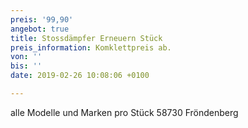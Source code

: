 ```yaml
---
preis: '99,90'
angebot: true
title: Stossdämpfer Erneuern Stück
preis_information: Komklettpreis ab.
von: ''
bis: ''
date: 2019-02-26 10:08:06 +0100

---
```

alle Modelle und Marken pro Stück 58730 Fröndenberg